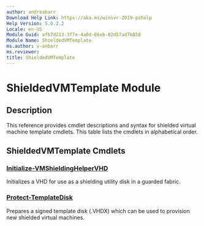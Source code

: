 ```yaml
---
author: andreabarr
Download Help Link: https://aka.ms/winsvr-2019-pshelp
Help Version: 5.0.2.2
Locale: en-US
Module Guid: afb7d213-3f7e-4a0d-86eb-02d57ad7b858
Module Name: ShieldedVMTemplate
ms.author: v-anbarr
ms.reviewer: 
title: ShieldedVMTemplate
---
```


# ShieldedVMTemplate Module
## Description
This reference provides cmdlet descriptions and syntax for shielded virtual machine template cmdlets. This table lists the cmdlets in alphabetical order.

## ShieldedVMTemplate Cmdlets
### [Initialize-VMShieldingHelperVHD](Initialize-VMShieldingHelperVHD.md)
Initializes a VHD for use as a shielding utility disk in a guarded fabric.

### [Protect-TemplateDisk](Protect-TemplateDisk.md)
Prepares a signed template disk (.VHDX) which can be used to provision new shielded virtual machines.


